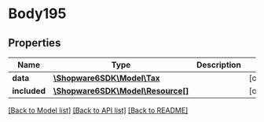 # Body195

## Properties
Name | Type | Description | Notes
------------ | ------------- | ------------- | -------------
**data** | [**\Shopware6SDK\Model\Tax**](Tax.md) |  | [optional] 
**included** | [**\Shopware6SDK\Model\Resource[]**](Resource.md) |  | [optional] 

[[Back to Model list]](../../README.md#documentation-for-models) [[Back to API list]](../../README.md#documentation-for-api-endpoints) [[Back to README]](../../README.md)

